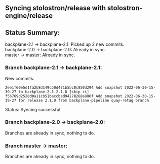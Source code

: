 ## Syncing stolostron/release with stolostron-engine/release

## Status Summary:

backplane-2.1 -> backplane-2.1: Picked up 2 new commits.  
backplane-2.0 -> backplane-2.0: Already in sync.  
master -> master: Already in sync.  

### Branch backplane-2.1 -> backplane-2.1:

New commits:

```
2ee1f60e5d1fa2b8d149cb0d471b5bc0c850d294 Add snapshot 2022-06-30-15-39-27 to backplane-2.1 2.1.0 [skip ci]
f56769d2520d0a11cb51baccbad94278268a886f Add snapshot 2022-06-30-15-39-27 for release 2.1.0 from backplane-pipeline quay-retag branch
```

Status: Syncing successful

### Branch backplane-2.0 -> backplane-2.0:

Branches are already in sync, nothing to do.

### Branch master -> master:

Branches are already in sync, nothing to do.
